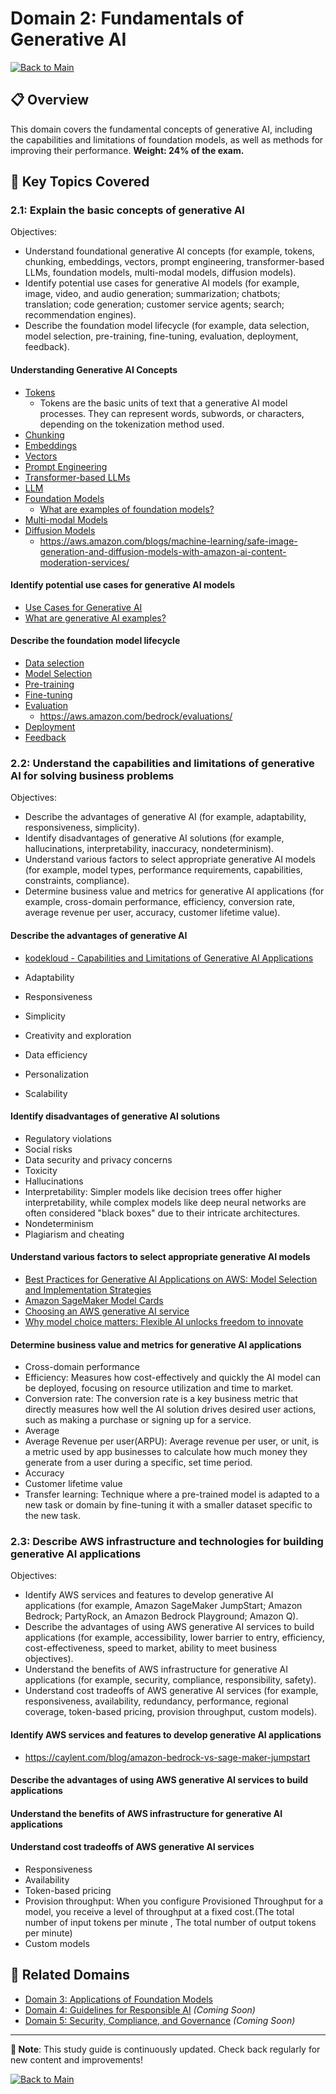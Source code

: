# Domain 2: Fundamentals of Generative AI

[![Back to Main](https://img.shields.io/badge/←-Back%20to%20Main-blue?style=flat)](README.md)

## 📋 Overview

This domain covers the fundamental concepts of generative AI, including the capabilities and limitations of foundation models, as well as methods for improving their performance. **Weight: 24% of the exam.**

## 🎯 Key Topics Covered

### 2.1: Explain the basic concepts of generative AI
Objectives:
- Understand foundational generative AI concepts (for example, tokens,
chunking, embeddings, vectors, prompt engineering, transformer-based
LLMs, foundation models, multi-modal models, diffusion models).
- Identify potential use cases for generative AI models (for example, image,
video, and audio generation; summarization; chatbots; translation; code
generation; customer service agents; search; recommendation engines).
- Describe the foundation model lifecycle (for example, data selection, model
selection, pre-training, fine-tuning, evaluation, deployment, feedback).

#### Understanding Generative AI Concepts
- [Tokens](https://aws.amazon.com/blogs/machine-learning/optimizing-costs-of-generative-ai-applications-on-aws/)
  - Tokens are the basic units of text that a generative AI model processes. They can represent words, subwords, or characters, depending on the tokenization method used.
- [Chunking](https://docs.aws.amazon.com/bedrock/latest/userguide/kb-chunking.html)
- [Embeddings](https://aws.amazon.com/what-is/embeddings-in-machine-learning/)
- [Vectors](https://aws.amazon.com/what-is/vector-databases/#ams#what-isc3#pattern-data)
- [Prompt Engineering](https://aws.amazon.com/what-is/prompt-engineering/)
- [Transformer-based LLMs](https://aws.amazon.com/what-is/transformers-in-artificial-intelligence/)
- [LLM](https://aws.amazon.com/what-is/large-language-model/)
- [Foundation Models](https://aws.amazon.com/what-is/foundation-models/)
    - [What are examples of foundation models?](https://aws.amazon.com/what-is/foundation-models/#ams#what-isc6#pattern-data)
- [Multi-modal Models](https://aws.amazon.com/blogs/machine-learning/generative-ai-and-multi-modal-agents-in-aws-the-key-to-unlocking-new-value-in-financial-markets/)
- [Diffusion Models](hhttps://aws.amazon.com/what-is/stable-diffusion/)
    - https://aws.amazon.com/blogs/machine-learning/safe-image-generation-and-diffusion-models-with-amazon-ai-content-moderation-services/

#### Identify potential use cases for generative AI models
- [Use Cases for Generative AI](https://aws.amazon.com/generative-ai/use-cases/)
- [What are generative AI examples?](https://aws.amazon.com/what-is/generative-ai/#ams#what-isc5#pattern-data)

#### Describe the foundation model lifecycle
- [Data selection](https://docs.aws.amazon.com/sagemaker/latest/dg/data-prep.html)
- [Model Selection](https://aws.amazon.com/blogs/machine-learning/beyond-the-basics-a-comprehensive-foundation-model-selection-framework-for-generative-ai/)
- [Pre-training](https://www.youtube.com/watch?v=4cuHNMhU_QY)
- [Fine-tuning](https://docs.aws.amazon.com/sagemaker/latest/dg/jumpstart-foundation-models-fine-tuning.html)
- [Evaluation](https://docs.aws.amazon.com/sagemaker/latest/dg/clarify-foundation-model-evaluate-whatis.html)
  - https://aws.amazon.com/bedrock/evaluations/
- [Deployment](https://docs.aws.amazon.com/bedrock/latest/userguide/bedrock-marketplace-deploy-a-model.html)
- [Feedback](https://aws.amazon.com/what-is/reinforcement-learning-from-human-feedback/)

### 2.2: Understand the capabilities and limitations of generative AI for solving business problems
Objectives:
- Describe the advantages of generative AI (for example, adaptability,
responsiveness, simplicity).
- Identify disadvantages of generative AI solutions (for example,
hallucinations, interpretability, inaccuracy, nondeterminism).
- Understand various factors to select appropriate generative AI models (for
example, model types, performance requirements, capabilities, constraints,
compliance).
- Determine business value and metrics for generative AI applications (for
example, cross-domain performance, efficiency, conversion rate, average
revenue per user, accuracy, customer lifetime value).

#### Describe the advantages of generative AI

- [kodekloud - Capabilities and Limitations of Generative AI Applications](https://notes.kodekloud.com/docs/AWS-Certified-AI-Practitioner/Fundamentals-of-Generative-AI/Capabilities-and-Limitations-of-Generative-AI-Applications)

- Adaptability
- Responsiveness
- Simplicity
- Creativity and exploration
- Data efficiency
- Personalization
- Scalability

#### Identify disadvantages of generative AI solutions

- Regulatory violations
- Social risks
- Data security and privacy concerns
- Toxicity
- Hallucinations
- Interpretability: Simpler models like decision trees offer higher interpretability, while complex models like deep neural networks are often considered "black boxes" due to their intricate architectures.
- Nondeterminism
- Plagiarism and cheating

#### Understand various factors to select appropriate generative AI models
- [Best Practices for Generative AI Applications on AWS: Model Selection and Implementation Strategies](https://aws.amazon.com/es/awstv/watch/2e92fd37882/)
- [Amazon SageMaker Model Cards](https://docs.aws.amazon.com/sagemaker/latest/dg/model-cards.html)
- [Choosing an AWS generative AI service](https://docs.aws.amazon.com/generative-ai-on-aws-how-to-choose/)
- [Why model choice matters: Flexible AI unlocks freedom to innovate](https://aws.amazon.com/blogs/aws-insights/why-model-choice-matters-flexible-ai-unlocks-freedom-to-innovate/)

#### Determine business value and metrics for generative AI applications
- Cross-domain performance
- Efficiency: Measures how cost-effectively and quickly the AI model can be deployed, focusing on resource utilization and time to market.
- Conversion rate: The conversion rate is a key business metric that directly measures how well the AI solution drives desired user actions, such as making a purchase or signing up for a service.
- Average
- Average Revenue per user(ARPU): Average revenue per user, or unit, is a metric used by app businesses to calculate how much money they generate from a user during a specific, set time period.
- Accuracy
- Customer lifetime value
- Transfer learning: Technique where a pre-trained model is adapted to a new task or domain by fine-tuning it with a smaller dataset specific to the new task.

### 2.3: Describe AWS infrastructure and technologies for building generative AI applications
Objectives:
- Identify AWS services and features to develop generative AI applications
(for example, Amazon SageMaker JumpStart; Amazon Bedrock; PartyRock,
an Amazon Bedrock Playground; Amazon Q).
- Describe the advantages of using AWS generative AI services to build
applications (for example, accessibility, lower barrier to entry, efficiency,
cost-effectiveness, speed to market, ability to meet business objectives).
- Understand the benefits of AWS infrastructure for generative AI
applications (for example, security, compliance, responsibility, safety).
- Understand cost tradeoffs of AWS generative AI services (for example,
responsiveness, availability, redundancy, performance, regional coverage,
token-based pricing, provision throughput, custom models).

#### Identify AWS services and features to develop generative AI applications
- https://caylent.com/blog/amazon-bedrock-vs-sage-maker-jumpstart

#### Describe the advantages of using AWS generative AI services to build applications

#### Understand the benefits of AWS infrastructure for generative AI applications

#### Understand cost tradeoffs of AWS generative AI services
- Responsiveness
- Availability
- Token-based pricing
- Provision throughput: When you configure Provisioned Throughput for a model, you receive a level of throughput at a fixed cost.(The total number of input tokens per minute , The total number of output tokens per minute)
- Custom models

## 🔗 Related Domains

- [Domain 3: Applications of Foundation Models](domain-3-applications-foundation-models.md)
- [Domain 4: Guidelines for Responsible AI](domain-4-guidelines-responsible-ai.md) *(Coming Soon)*
- [Domain 5: Security, Compliance, and Governance](domain-5-security-compliance-governance.md) *(Coming Soon)*

---

**📝 Note**: This study guide is continuously updated. Check back regularly for new content and improvements!

[![Back to Main](https://img.shields.io/badge/←-Back%20to%20Main-blue?style=flat)](README.md)